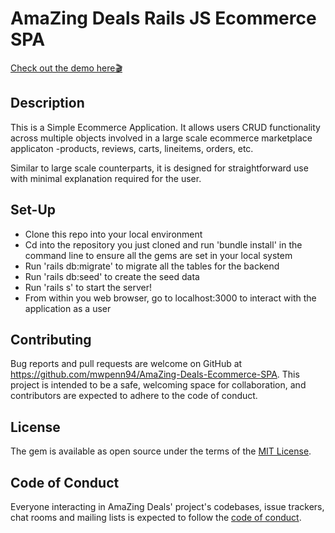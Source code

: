 # AmaZing Deals Rails JS Ecommerce SPA
[Check out the demo here🎬](https://drive.google.com/file/d/13ASOhMBeNM-JQFxZA1Wf2dqB4RqcwqO-/view?usp=sharing)

## Description
This is a Simple Ecommerce Application. It allows users CRUD functionality across multiple objects involved in a large scale ecommerce marketplace applicaton -products, reviews, carts, lineitems, orders, etc.

Similar to large scale counterparts, it is designed for straightforward use with minimal explanation required for the user.


 ## Set-Up 
   * Clone this repo into your local environment
   * Cd into the repository you just cloned and run 'bundle install' in the command line to ensure all the gems are set in your local system 
   * Run 'rails db:migrate' to migrate all the tables for the backend 
   * Run 'rails db:seed' to create the seed data
   * Run 'rails s' to start the server!
   * From within you web browser, go to localhost:3000 to interact with the application as a user


## Contributing
Bug reports and pull requests are welcome on GitHub at https://github.com/mwpenn94/AmaZing-Deals-Ecommerce-SPA. This project is intended to be a safe, welcoming space for collaboration, and contributors are expected to adhere to the code of conduct.

## License
The gem is available as open source under the terms of the [MIT License](https://opensource.org/licenses/MIT).

## Code of Conduct
Everyone interacting in AmaZing Deals' project's codebases, issue trackers, chat rooms and mailing lists is expected to follow the [code of conduct](https://github.com/mwpenn94/AmaZing-Deals-Rails-JavaScript-Ecommerce-SPA/blob/main/CODE_OF_CONDUCT.md).
